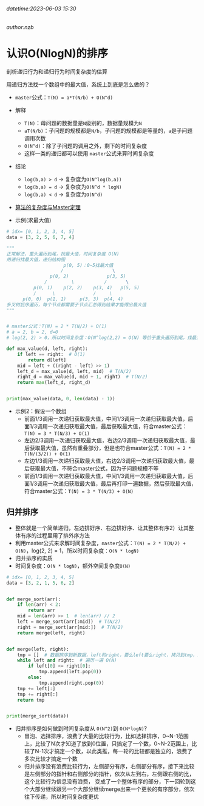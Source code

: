 ###### datetime:2023-06-03 15:30

###### author:nzb

# 认识O(NlogN)的排序

剖析递归行为和递归行为时间复杂度的估算

用递归方法找一个数组中的最大值，系统上到底是怎么做的？

- `master`公式：`T(N) = a*T(N/b) + O(N^d)`
- 解释
    - `T(N)`：母问题的数据量是`N`级别的，数据量规模为`N`
    - `aT(N/b)`：子问题的规模都是`N/b`，子问题的规模都是等量的，`a`是子问题调用次数
    - `O(N^d)`：除了子问题的调用之外，剩下的时间复杂度
    - 这样一类的递归都可以使用 `master`公式来算时间复杂度

- 结论
    - `log(b,a) > d` -> 复杂度为`O(N^log(b,a))`
    - `log(b,a) = d` -> 复杂度为`O(N^d * logN)`
    - `log(b,a) < d` -> 复杂度为`O(N^d)`

- [算法的复杂度与Master定理](www.gocalf.com/blog/algorithm-complexity-and-master-theorem.html)

- 示例(求最大值)

```python
# idx= [0, 1, 2, 3, 4, 5]
data = [3, 2, 5, 6, 7, 4]

"""
正常解法，重头遍历到尾，找最大值，时间复杂度 O(N)
用递归找最大值，递归结构图
                     p(0, 5)：0~5找最大值
                    /                  \
                p(0, 2)              p(3, 5)
              /         \           /       \
          p(0, 1)    p(2, 2)    p(3, 4)   p(5, 5)
          /      \              /     \ 
      p(0, 0)  p(1, 1)     p(3, 3)  p(4, 4) 
多叉树后序遍历，每个节点都需要子节点汇总得到结果才能得出最大值
"""


# master公式：T(N) = 2 * T(N/2) + O(1)
# a = 2, b = 2, d=0
# log(2, 2) > 0，所以时间复杂度：O(N^log(2,2) = O(N) 等价于重头遍历到尾，找最大值

def max_value(d, left, right):
    if left == right:  # O(1)
        return d[left]
    mid = left + ((right - left) >> 1)
    left_d = max_value(d, left, mid)  # T(N/2)
    right_d = max_value(d, mid + 1, right)  # T(N/2)
    return max(left_d, right_d)


print(max_value(data, 0, len(data) - 1))
```

- 示例2：假设一个数组
    - 前面1/3调用一次递归获取最大值，中间1/3调用一次递归获取最大值，后面1/3调用一次递归获取最大值，最后获取最大值，符合master公式：`T(N) = 3 * T(N/3) + O(1)`
    - 左边2/3调用一次递归获取最大值，右边2/3调用一次递归获取最大值，最后获取最大值，虽然有重叠部分，但是也符合master公式：`T(N) = 2 * T(N/(3/2)) + O(1)`
    - 左边1/3调用一次递归获取最大值，右边2/3调用一次递归获取最大值，最后获取最大值，不符合master公式，因为子问题规模不等
    - 前面1/3调用一次递归获取最大值，中间1/3调用一次递归获取最大值，后面1/3调用一次递归获取最大值，最后再打印一遍数据，然后获取最大值，符合master公式：`T(N) = 3 * T(N/3) + O(N)`

## 归并排序

- 整体就是一个简单递归，左边排好序、右边排好序、让其整体有序2）让其整体有序的过程里用了排外序方法
- 利用master公式来求解时间复杂度，`master`公式：`T(N) = 2 * T(N/2) + O(N)`，log(2, 2) = 1，所以时间复杂度：`O(N * logN)`
- 归并排序的实质
- 时间复杂度：`O(N * logN)`，额外空间复杂度`O(N)`

```python
# idx= [0, 1, 2, 3, 4, 5]
data = [3, 2, 1, 5, 6, 2]


def merge_sort(arr):
    if len(arr) < 2:
        return arr
    mid = len(arr) >> 1  # len(arr) // 2
    left = merge_sort(arr[:mid])  # T(N/2)
    right = merge_sort(arr[mid:])  # T(N/2)
    return merge(left, right)


def merge(left, right):
    tmp = []  # 数据排序到新数据，left和right，要么left要么right，拷贝到tmp，最后一次拷贝是整个数组长度，所以O(N)
    while left and right:  # 遍历一遍 O(N)
        if left[0] <= right[0]:
            tmp.append(left.pop(0))
        else:
            tmp.append(right.pop(0))
    tmp += left[:]
    tmp += right[:]
    return tmp


print(merge_sort(data))
```

- 归并排序是如何做到时间复杂度从 `O(N^2)`到 `O(N*logN)`?
    - 冒泡、选择排序，浪费了大量的比较行为，比如选择排序，0~N-1范围上，比较了N次才知道了放到0位置，只搞定了一个数，0~N-2范围上，比较了N-1次才搞定一个数，以此类推，每一轮的比较都是独立的，浪费了多次比较才搞定一个数
    - 归并排序没有浪费比较行为，左侧部分有序，右侧部分有序，接下来比较是左侧部分的指针和右侧部分的指针，依次从左到右，左侧跟右侧的比，这个比较行为信息没有浪费，
      变成了一个整体有序的部分，下一回轮到这个大部分继续跟另一个大部分继续merge出来一个更长的有序部分，依次往下传递，所以时间复杂度更优
















